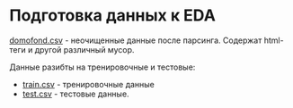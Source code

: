 # Подготовка данных к EDA

[domofond.csv](https://drive.google.com/file/d/10Fp7a1zZ9TTKZINFbPd5I7ROqevawqlO/view?usp=sharing) - неочищенные данные после парсинга. Содержат html-теги и другой различный мусор.

Данные разибты на тренировочные и тестовые:
 - [train.csv](https://drive.google.com/file/d/1230mPT7xhc8TlYMBhkf0M9lcLOFKTQkO/view?usp=sharing) - тренировочные данные
 - [test.csv](https://drive.google.com/file/d/1Gjnrc3gKYUh0w7erYyLo-gBaaia2qq5A/view?usp=sharing) - тестовые данные.
 

